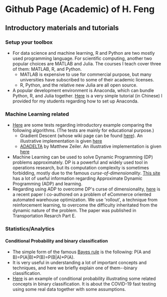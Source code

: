 # Github Page (Academic) of H. Feng
## Introductory materials and tutorials

### Setup your toolbox
* For data science and machine learning, R and Python are two mostly used programming language. For scientific computing, another two popular choices are MATLAB and Julia. The courses I teach cover three of them: MATLAB, R, and Python. 
  * MATLAB is expensive to use for commercial purpose, but many universities have subscribed to some of their academic licenses.
  * R, Python, and the relative new Julia are all open source.
* A popular development environment is Anaconda, which can bundle Python, R, and Julia together. [Here](./MachineLearning/About_Conda.html) is a very simple tutorial (in Chinese) I provided for my students regarding how to set up Anaconda.
### Machine Learning related
+ [Here](./MachineLearning/Script_Demo_GradientDescent_ADADELTA.html) are some tests regarding introductory example comparing the following algorithms. (The tests are mainly for educational purpose.)
  + Gradient Descent (whose wiki page can be found [here](https://en.wikipedia.org/wiki/Gradient_descent)). An illustrative implementation is given [here](MachineLearning/ML_GradientDescent.m)
  + [ADADELTA](https://arxiv.org/pdf/1212.5701.pdf) by Matthew Zeiler. An illustrative implementation is given [here](MachineLearning/adadelta.m)
+ Machine Learning can be used to solve Dynamic Programming (DP) problems approximately. DP is a powerful and widely used tool in operations research, but its computation complexity is sometimes forbidding, mostly due to the famous *curse-of-dimensionality*. [This site](https://castlelab.princeton.edu/) has a lot of useful information regarding Approximate Dynamic Programming (ADP) and learning.
+ Regarding using ADP to overcome DP's curse of dimensionality, [here](https://doi.org/10.1016/j.tre.2021.102508) is a recent paper I co-authored on a problem of eCommerce oriented automated warehouse optimization. We use 'rollout', a technique from reinforcement learning, to overcome the difficulty inheritated from the dynamic nature of the problem. The paper was published in Transportation Resarch Part E.

### Statistics/Analytics
#### Conditional Probability and binary classification
+ The simple form of the famous [Bayes rule](https://en.wikipedia.org/wiki/Bayes%27_theorem) is the following: P(A and B)=P(A|B)*P(B)=P(B|A)*P(A).
+ It is very useful in understanding a lot of important concepts and techniques, and here we briefly explain one of them--binary classification.
+ [Here](./Statistics_Analytics/COVID_sensitivity_specificity.nb.html) is an example of conditional probability illustrating some related concepts in binary classification. It is about the COVID-19 fast testing using some real data together with some assumptions.